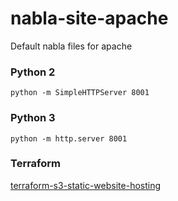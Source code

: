 # nabla-site-apache

Default nabla files for apache

### Python 2

`
python -m SimpleHTTPServer 8001
`

### Python 3

`
python -m http.server 8001
`

### Terraform

[terraform-s3-static-website-hosting](https://www.alexhyett.com/terraform-s3-static-website-hosting)
